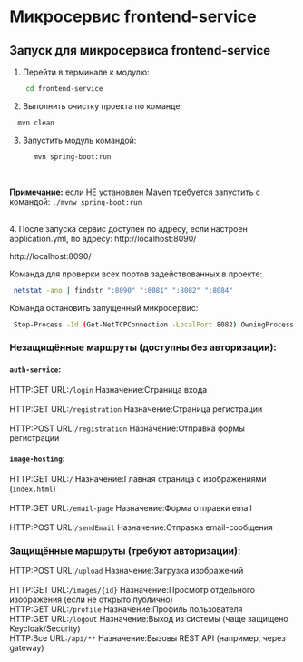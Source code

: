 # Микросервис frontend-service
## Запуск для микросервиса frontend-service

1. Перейти в терминале к модулю:

```bash
    cd frontend-service
  ```
2. Выполнить очистку проекта по команде:
  ```bash
    mvn clean
  ```

3. Запустить модуль командой:
  ```bash
        mvn spring-boot:run
  ```

<br>

**Примечание:** если НЕ установлен Maven требуется запустить с командой: ```./mvnw spring-boot:run ```

<br>
4. После запуска сервис доступен по адресу, если настроен application.yml, по адресу: http://localhost:8090/

http://localhost:8090/

Команда для проверки всех портов задействованных в проекте:
 ```bash
  netstat -ano | findstr ":8090" ":8081" ":8082" ":8084"
  ```
Команда остановить запущенный микросервис:
  ```bash
   Stop-Process -Id (Get-NetTCPConnection -LocalPort 8082).OwningProcess -Force
  ```

### Незащищённые маршруты (доступны без авторизации):

#### `auth-service`:

HTTP:GET  URL:`/login` Назначение:Страница входа <br>                
HTTP:GET  URL:`/registration` Назначение:Страница регистрации <br>  
HTTP:POST  URL:`/registration` Назначение:Отправка формы регистрации <br>

#### `image-hosting`:

HTTP:GET  URL:`/` Назначение:Главная страница с изображениями (`index.html`) <br>  
HTTP:GET  URL:`/email-page` Назначение:Форма отправки email <br>     
HTTP:POST  URL:`/sendEmail` Назначение:Отправка email-сообщения <br>

### Защищённые маршруты (требуют авторизации):

HTTP:POST URL:`/upload` Назначение:Загрузка изображений <br>  
HTTP:GET URL:`/images/{id}` Назначение:Просмотр отдельного изображения (если не открыто публично) <br>
HTTP:GET URL:`/profile` Назначение:Профиль пользователя <br>
HTTP:GET URL:`/logout` Назначение:Выход из системы (чаще защищено Keycloak/Security) <br>
HTTP:Все URL:`/api/**` Назначение:Вызовы REST API (например, через gateway) <br>   